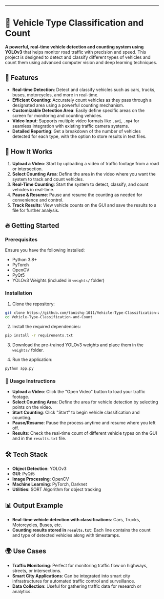 
---

# 🚗 Vehicle Type Classification and Count

**A powerful, real-time vehicle detection and counting system using YOLOv3** that helps monitor road traffic with precision and speed. This project is designed to detect and classify different types of vehicles and count them using advanced computer vision and deep learning techniques.

## 🌟 Features

- **Real-time Detection**: Detect and classify vehicles such as cars, trucks, buses, motorcycles, and more in real-time.
- **Efficient Counting**: Accurately count vehicles as they pass through a designated area using a powerful counting mechanism.
- **Customizable Detection Area**: Easily define specific areas on the screen for monitoring and counting vehicles.
- **Video Input**: Supports multiple video formats like `.avi`, `.mp4` for seamless integration with existing traffic camera systems.
- **Detailed Reporting**: Get a breakdown of the number of vehicles detected for each type, with the option to store results in text files.

## 🚀 How It Works

1. **Upload a Video**: Start by uploading a video of traffic footage from a road or intersection.
2. **Select Counting Area**: Define the area in the video where you want the system to track and count vehicles.
3. **Real-Time Counting**: Start the system to detect, classify, and count vehicles in real-time.
4. **Pause & Resume**: Pause and resume the counting as needed for convenience and control.
5. **Track Results**: View vehicle counts on the GUI and save the results to a file for further analysis.

## 🔥 Getting Started

### Prerequisites

Ensure you have the following installed:

- Python 3.8+
- PyTorch
- OpenCV
- PyQt5
- YOLOv3 Weights (included in `weights/` folder)

### Installation

1. Clone the repository:

```bash
git clone https://github.com/tanishq-1011/Vehicle-Type-Classification-and-Count.git
cd Vehicle-Type-Classification-and-Count
```

2. Install the required dependencies:

```bash
pip install -r requirements.txt
```

3. Download the pre-trained YOLOv3 weights and place them in the `weights/` folder.

4. Run the application:

```bash
python app.py
```

### 🚥 Usage Instructions

- **Upload a Video**: Click the "Open Video" button to load your traffic footage.
- **Select Counting Area**: Define the area for vehicle detection by selecting points on the video.
- **Start Counting**: Click "Start" to begin vehicle classification and counting.
- **Pause/Resume**: Pause the process anytime and resume where you left off.
- **Results**: Check the real-time count of different vehicle types on the GUI and in the `results.txt` file.

## 🛠️ Tech Stack

- **Object Detection**: YOLOv3
- **GUI**: PyQt5
- **Image Processing**: OpenCV
- **Machine Learning**: PyTorch, Darknet
- **Utilities**: SORT Algorithm for object tracking

## 📊 Output Example

- **Real-time vehicle detection with classifications**: Cars, Trucks, Motorcycles, Buses, etc.
- **Counting results stored in `results.txt`**: Each line contains the count and type of detected vehicles along with timestamps.

## 🌍 Use Cases

- **Traffic Monitoring**: Perfect for monitoring traffic flow on highways, streets, or intersections.
- **Smart City Applications**: Can be integrated into smart city infrastructures for automated traffic control and surveillance.
- **Data Collection**: Useful for gathering traffic data for research or analytics.
